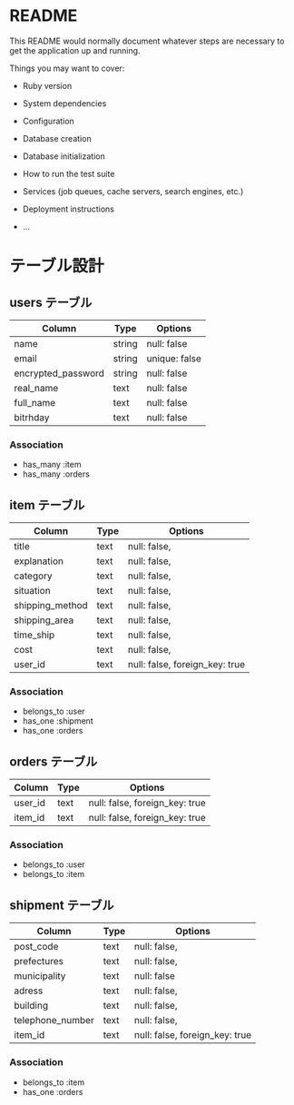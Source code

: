 # README

This README would normally document whatever steps are necessary to get the
application up and running.

Things you may want to cover:

* Ruby version

* System dependencies

* Configuration

* Database creation

* Database initialization

* How to run the test suite

* Services (job queues, cache servers, search engines, etc.)

* Deployment instructions

* ...
# テーブル設計

## users テーブル

| Column             | Type   | Options       |
| ------------------ | ------ | -----------   |
| name               | string | null: false   |
| email              | string | unique: false |
| encrypted_password | string | null: false   |
| real_name          | text   | null: false   |
| full_name          | text   | null: false   |
| bitrhday           | text   | null: false   | 


### Association

- has_many :item
- has_many :orders

## item テーブル

| Column          | Type   | Options                          |
| ----------------| ------ | ---------------------------------|
| title           | text   | null: false,                     |
| explanation     | text   | null: false,                     |
| category        | text   | null: false,                     |
| situation       | text   | null: false,                     |
| shipping_method | text   | null: false,                     |
| shipping_area   | text   | null: false,                     |
| time_ship       | text   | null: false,                     |
| cost            | text   | null: false,                     |
| user_id         | text   | null: false,  foreign_key: true  |

### Association

- belongs_to :user
- has_one :shipment
- has_one :orders



## orders テーブル

| Column          | Type   | Options                          |
| ----------------| ------ | ---------------------------------|
| user_id         | text   | null: false,  foreign_key: true  |
| item_id         | text   | null: false,  foreign_key: true  |

### Association

- belongs_to :user
- belongs_to :item


## shipment テーブル

| Column          | Type   | Options                          |
| ----------------| ------ | ---------------------------------|
| post_code       | text   | null: false,                     |
| prefectures     | text   | null: false,                     |
| municipality    | text   | null: false                      |
| adress          | text   | null: false,                     |
| building        | text   | null: false,                     |
| telephone_number| text   | null: false,                     |
| item_id         | text   | null: false,   foreign_key: true |


### Association

- belongs_to :item
- has_one    :orders

